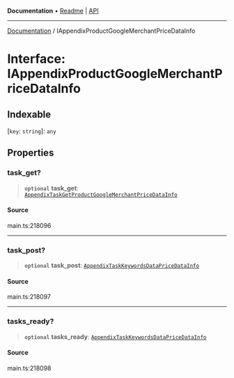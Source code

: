**Documentation** • [Readme](../README.md) \| [API](../globals.md)

***

[Documentation](../README.md) / IAppendixProductGoogleMerchantPriceDataInfo

# Interface: IAppendixProductGoogleMerchantPriceDataInfo

## Indexable

 \[`key`: `string`\]: `any`

## Properties

### task\_get?

> **`optional`** **task\_get**: [`AppendixTaskGetProductGoogleMerchantPriceDataInfo`](../classes/AppendixTaskGetProductGoogleMerchantPriceDataInfo.md)

#### Source

main.ts:218096

***

### task\_post?

> **`optional`** **task\_post**: [`AppendixTaskKeywordsDataPriceDataInfo`](../classes/AppendixTaskKeywordsDataPriceDataInfo.md)

#### Source

main.ts:218097

***

### tasks\_ready?

> **`optional`** **tasks\_ready**: [`AppendixTaskKeywordsDataPriceDataInfo`](../classes/AppendixTaskKeywordsDataPriceDataInfo.md)

#### Source

main.ts:218098

